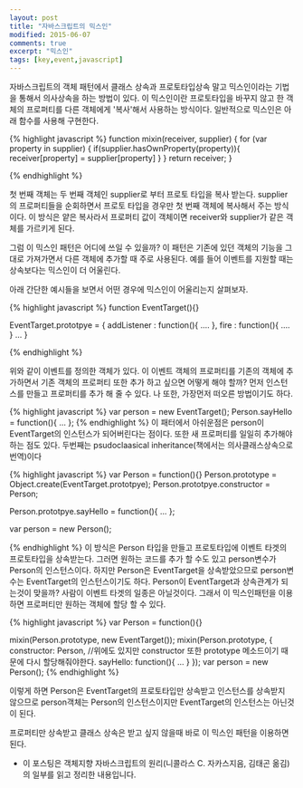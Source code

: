 ```yaml
---
layout: post
title: "자바스크립트의 믹스인"
modified: 2015-06-07
comments: true
excerpt: "믹스인"
tags: [key,event,javascript]
---
```


자바스크립트의 객체 패턴에서 클래스 상속과 프로토타입상속 말고 믹스인이라는 기법을 통해서 의사상속을 하는 방법이 있다. 이 믹스인이란 프로토타입을 바꾸지 않고 한 객체의 프로퍼티를 다른 객체에게 '복사'해서 사용하는 방식이다. 일반적으로 믹스인은 아래 함수를 사용해 구현한다. 

{% highlight javascript %}
function mixin(receiver, supplier) {
	for (var property in supplier) {
		if(supplier.hasOwnProperty(property)){
			receiver[property] = supplier[property]
		}
	}
	return receiver;
}

{% endhighlight %} 

첫 번째 객체는 두 번째 객체인 supplier로 부터 프로토 타입을 복사 받는다. supplier의 프로퍼티들을 순회하면서 프로토 타입을 경우만 첫 번째 객체에 복사해서 주는 방식이다. 이 방식은 얕은 복사라서 프로퍼티 값이 객체이면 receiver와 supplier가 같은 객체를 가르키게 된다. 

그럼 이 믹스인 패턴은 어디에 쓰일 수 있을까? 이 패턴은 기존에 있던 객체의 기능을 그대로 가져가면서 다른 객체에 추가할 때 주로 사용된다. 예를 들어 이벤트를 지원할 때는 상속보다는 믹스인이 더 어울린다. 

아래 간단한 예시들을 보면서 어떤 경우에 믹스인이 어울리는지 살펴보자.

{% highlight javascript %}
function EventTarget(){}

EventTarget.prototpye = {
	addListener : function(){
		....
	},
	fire : function(){
		....
	}
	...
}

{% endhighlight %} 

위와 같이 이벤트를 정의한 객체가 있다. 이 이벤트 객체의 프로퍼티를 기존의 객체에 추가하면서 기존 객체의 프로퍼티 또한 추가 하고 싶으면 어떻게 해야 할까? 먼저 인스턴스를 만들고 프로퍼티를 추가 해 줄 수 있다. 나 또한, 가장먼저 떠오른 방법이기도 하다.

{% highlight javascript %}
var person = new EventTarget();
Person.sayHello = function(){
	...	
};
{% endhighlight %} 
이 패터에서 아쉬운점은 person이 EventTarget의 인스턴스가 되어버린다는 점이다. 또한 새 프로퍼티를 일일히 추가해야 하는 점도 있다. 두번째는 psudoclaasical inheritance(책에서는 의사클래스상속으로 번역)이다


{% highlight javascript %}
var Person = function(){}
Person.prototype = Object.create(EventTarget.prototpye);
Person.prototpye.constructor = Person;

Person.prototpye.sayHello = function(){ ... };

var person = new Person();

{% endhighlight %} 
이 방식은 Person 타입을 만들고 프로토타입에 이벤트 타겟의 프로토타입을 상속받는다. 그러면 원하는 코드를 추가 할 수도 있고 person변수가 Person의 인스턴스이다. 하지만 Person은 EventTarget을 상속받았으므로 person변수는 EventTarget의 인스턴스이기도 하다. Person이 EventTarget과 상속관계가 되는것이 맞을까? 사람이 이벤트 타겟의 일종은 아닐것이다. 그래서 이 믹스인패턴을 이용하면 프로퍼티만 원하는 객체에 할당 할 수 있다.


{% highlight javascript %}
var Person = function(){}

mixin(Person.prototype, new EventTarget());
mixin(Person.prototype, {
	constructor: Person, //위에도 있지만 constructor 또한 prototype 메소드이기 때문에 다시 할당해줘야한다.
	sayHello: function(){ ... }
});
var person = new Person();
{% endhighlight %} 

이렇게 하면 Person은 EventTarget의 프로토타입만 상속받고 인스턴스를 상속받지 않으므로 person객체는 Person의 인스턴스이지만 EventTarget의 인스턴스는 아닌것이 된다. 

프로퍼티만 상속받고 클래스 상속은 받고 싶지 않을때 바로 이 믹스인 패턴을 이용하면 된다.



* 이 포스팅은 객체지향 자바스크립트의 원리(니콜라스 C. 자카스지음, 김태곤 옮김)의 일부를 읽고 정리한 내용입니다.



